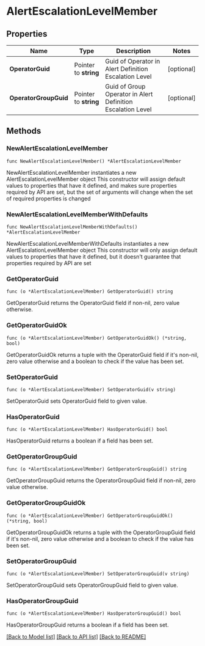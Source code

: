 # AlertEscalationLevelMember

## Properties

Name | Type | Description | Notes
------------ | ------------- | ------------- | -------------
**OperatorGuid** | Pointer to **string** | Guid of Operator in Alert Definition Escalation Level | [optional] 
**OperatorGroupGuid** | Pointer to **string** | Guid of Group Operator in Alert Definition Escalation Level | [optional] 

## Methods

### NewAlertEscalationLevelMember

`func NewAlertEscalationLevelMember() *AlertEscalationLevelMember`

NewAlertEscalationLevelMember instantiates a new AlertEscalationLevelMember object
This constructor will assign default values to properties that have it defined,
and makes sure properties required by API are set, but the set of arguments
will change when the set of required properties is changed

### NewAlertEscalationLevelMemberWithDefaults

`func NewAlertEscalationLevelMemberWithDefaults() *AlertEscalationLevelMember`

NewAlertEscalationLevelMemberWithDefaults instantiates a new AlertEscalationLevelMember object
This constructor will only assign default values to properties that have it defined,
but it doesn't guarantee that properties required by API are set

### GetOperatorGuid

`func (o *AlertEscalationLevelMember) GetOperatorGuid() string`

GetOperatorGuid returns the OperatorGuid field if non-nil, zero value otherwise.

### GetOperatorGuidOk

`func (o *AlertEscalationLevelMember) GetOperatorGuidOk() (*string, bool)`

GetOperatorGuidOk returns a tuple with the OperatorGuid field if it's non-nil, zero value otherwise
and a boolean to check if the value has been set.

### SetOperatorGuid

`func (o *AlertEscalationLevelMember) SetOperatorGuid(v string)`

SetOperatorGuid sets OperatorGuid field to given value.

### HasOperatorGuid

`func (o *AlertEscalationLevelMember) HasOperatorGuid() bool`

HasOperatorGuid returns a boolean if a field has been set.

### GetOperatorGroupGuid

`func (o *AlertEscalationLevelMember) GetOperatorGroupGuid() string`

GetOperatorGroupGuid returns the OperatorGroupGuid field if non-nil, zero value otherwise.

### GetOperatorGroupGuidOk

`func (o *AlertEscalationLevelMember) GetOperatorGroupGuidOk() (*string, bool)`

GetOperatorGroupGuidOk returns a tuple with the OperatorGroupGuid field if it's non-nil, zero value otherwise
and a boolean to check if the value has been set.

### SetOperatorGroupGuid

`func (o *AlertEscalationLevelMember) SetOperatorGroupGuid(v string)`

SetOperatorGroupGuid sets OperatorGroupGuid field to given value.

### HasOperatorGroupGuid

`func (o *AlertEscalationLevelMember) HasOperatorGroupGuid() bool`

HasOperatorGroupGuid returns a boolean if a field has been set.


[[Back to Model list]](../README.md#documentation-for-models) [[Back to API list]](../README.md#documentation-for-api-endpoints) [[Back to README]](../README.md)


